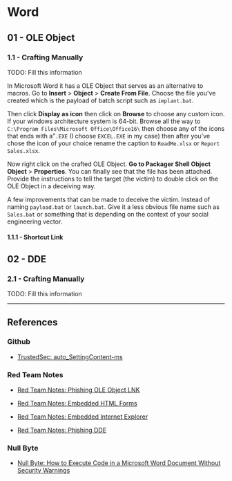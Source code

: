 # Word

## 01 - OLE Object

### 1.1 - Crafting Manually

TODO: Fill this information

In Microsoft Word it has a OLE Object that serves as an alternative to macros. Go to **Insert** > **Object** > **Create From File**. Choose the file you've created which is the payload of batch script such as `implant.bat`.

Then click **Display as icon** then click on **Browse** to choose any custom icon. If your windows architecture system is 64-bit. Browse all the way to `C:\Program Files\Microsoft Office\Office16\` then choose any of the icons that ends with a"`.EXE` (I choose `EXCEL.EXE` in my case) then after you've chose the icon of your choice rename the caption to `ReadMe.xlsx` or `Report Sales.xlsx`.

Now right click on the crafted OLE Object. **Go to Packager Shell Object Object** > **Properties**. You can finally see that the file has been attached. Provide the instructions to tell the target (the victim) to double click on the OLE Object in a deceiving way.

A few improvements that can be made to deceive the victim. Instead of naming `payload.bat` or `launch.bat`. Give it a less obvious file name such as `Sales.bat` or something that is depending on the context of your social engineering vector.

#### 1.1.1 - Shortcut Link

## 02 - DDE

### 2.1 - Crafting Manually

TODO: Fill this information

---
## References

### Github

- [TrustedSec: auto_SettingContent-ms](https://github.com/trustedsec/auto_SettingContent-ms)

### Red Team Notes

- [Red Team Notes: Phishing OLE Object LNK](https://www.ired.team/offensive-security/initial-access/phishing-with-ms-office/phishing-ole-+-lnk)

- [Red Team Notes: Embedded HTML Forms](https://www.ired.team/offensive-security/initial-access/phishing-with-ms-office/phishing-embedded-html-forms)

- [Red Team Notes: Embedded Internet Explorer](https://www.ired.team/offensive-security/initial-access/phishing-with-ms-office/phishing-embedded-internet-explorer)

- [Red Team Notes: Phishing DDE](https://www.ired.team/offensive-security/initial-access/phishing-with-ms-office/t1173-dde)

### Null Byte

- [Null Byte: How to Execute Code in a Microsoft Word Document Without Security Warnings](https://null-byte.wonderhowto.com/how-to/execute-code-microsoft-word-document-without-security-warnings-0180495/)